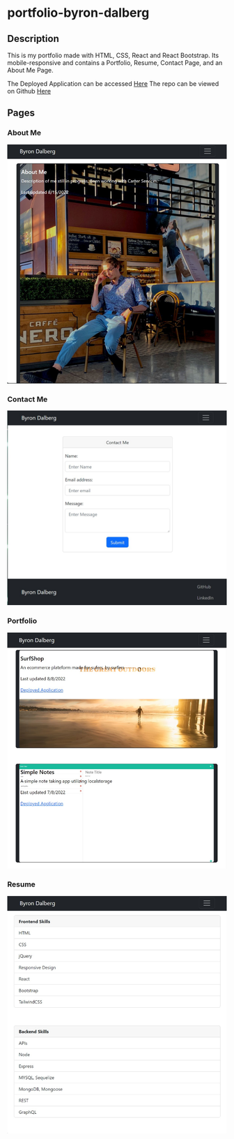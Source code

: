 # portfolio-byron-dalberg

## Description

This is my portfolio made with HTML, CSS, React and React Bootstrap. Its mobile-responsive and contains a Portfolio, Resume, Contact Page, and an About Me Page. 

The Deployed Application can be accessed [Here](https://bihonanon.github.io/portfolio-byron-dalberg/)
The repo can be viewed on Github [Here](https://github.com/BihonAnon/portfolio-byron-dalberg)

## Pages

### About Me

![About Me Page](./ReadMeResources/AboutMe.jpg)

### Contact Me
![Contact Me Page](./ReadMeResources/ContactMe.jpg)

### Portfolio
![Portfolio Page](./ReadMeResources/Portfolio.jpg)

### Resume
![About Me Page](./ReadMeResources/Resume.jpg)